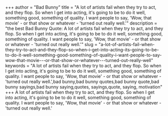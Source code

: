 +++
author = "Bad Bunny"
title = "A lot of artists fail when they try to act, and they flop. So when I get into acting, it's going to be to do it well, something good, something of quality. I want people to say, 'Wow, that movie' - or that show or whatever - 'turned out really well.'"
description = "the best Bad Bunny Quote: A lot of artists fail when they try to act, and they flop. So when I get into acting, it's going to be to do it well, something good, something of quality. I want people to say, 'Wow, that movie' - or that show or whatever - 'turned out really well.'"
slug = "a-lot-of-artists-fail-when-they-try-to-act-and-they-flop-so-when-i-get-into-acting-its-going-to-be-to-do-it-well-something-good-something-of-quality-i-want-people-to-say-wow-that-movie---or-that-show-or-whatever---turned-out-really-well"
keywords = "A lot of artists fail when they try to act, and they flop. So when I get into acting, it's going to be to do it well, something good, something of quality. I want people to say, 'Wow, that movie' - or that show or whatever - 'turned out really well.',bad bunny,bad bunny quotes,bad bunny quote,bad bunny sayings,bad bunny saying,quotes, sayings,quote, saying, motivation"
+++
A lot of artists fail when they try to act, and they flop. So when I get into acting, it's going to be to do it well, something good, something of quality. I want people to say, 'Wow, that movie' - or that show or whatever - 'turned out really well.'
